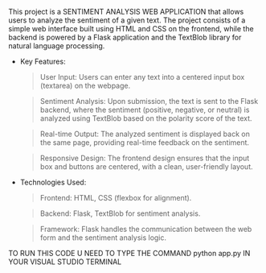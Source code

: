 This project is a SENTIMENT ANALYSIS WEB APPLICATION that allows users to analyze the sentiment of a given text. The project consists of a simple web interface built using HTML and CSS on the frontend, while the backend is powered by a Flask application and the TextBlob library for natural language processing.

* Key Features:

  > User Input: Users can enter any text into a centered input box (textarea) on the webpage.

  > Sentiment Analysis: Upon submission, the text is sent to the Flask backend, where the sentiment (positive, negative, or neutral) is analyzed using TextBlob based on the polarity score of the text.

  > Real-time Output: The analyzed sentiment is displayed back on the same page, providing real-time feedback on the sentiment.

  > Responsive Design: The frontend design ensures that the input box and buttons are centered, with a clean, user-friendly layout.

* Technologies Used:

  > Frontend: HTML, CSS (flexbox for alignment).

  > Backend: Flask, TextBlob for sentiment analysis.

  > Framework: Flask handles the communication between the web form and the sentiment analysis logic.

TO RUN THIS CODE U NEED TO TYPE THE COMMAND python app.py IN YOUR VISUAL STUDIO TERMINAL
